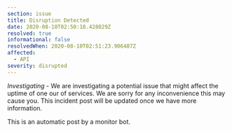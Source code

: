 ```yaml
---
section: issue
title: Disruption Detected
date: 2020-08-10T02:50:18.428029Z
resolved: true
informational: false
resolvedWhen: 2020-08-10T02:51:23.906487Z
affected:
  - API
severity: disrupted
---
```

*Investigating* - We are investigating a potential issue that might affect the uptime of one our of services. We are sorry for any inconvenience this may cause you. This incident post will be updated once we have more information.

This is an automatic post by a monitor bot.
        